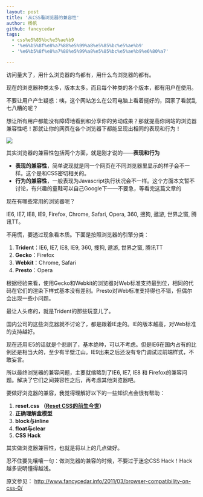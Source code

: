 ```yaml
---
layout: post
title: '从CSS看浏览器的兼容性'
author: 杨帆
github: fancycedar
tags:
  - css%e5%85%bc%e5%ae%b9
  - '%e6%b5%8f%e8%a7%88%e5%99%a8%e5%85%bc%e5%ae%b9'
  - '%e6%b5%8f%e8%a7%88%e5%99%a8%e5%85%bc%e5%ae%b9%e6%80%a7'

---
```


访问量大了，用什么浏览器的鸟都有，用什么鸟浏览器的都有。

现在的浏览器种类太多，版本太多。而且每个种类的各个版本，都有用户在使用。

不要让用户产生疑惑：咦，这个网站怎么在公司电脑上看着挺好的，回家了看就乱七八糟的呢？

想让所有用户都能没有障碍地看到和分享你的劳动成果？那就提高你网站的浏览器兼容性吧！那就让你的网页在各个浏览器下都能呈现出相同的表现和行为！

![](http://www.fancycedar.info/wp-content/uploads/2011/03/browsers-css-300x300.jpg)

其实浏览器的兼容性包括两个方面，就是刚才说的——**表现和行为**

 - **表现的兼容性**，简单说现就是同一个网页在不同浏览器里显示的样子会不一样。这个是和CSS密切相关的。
 - **行为的兼容性**，一般表现为Javascript执行状况会不一样。这个方面本文暂不讨论，有兴趣的童鞋可以自己Google下——不要急，等看完这篇文章的

现在有哪些常用的浏览器呢？

IE6, IE7, IE8, IE9, Firefox, Chrome, Safari, Opera, 360, 搜狗, 遨游, 世界之窗, 腾讯TT。

不用慌，要透过现象看本质。下面是按照浏览器的引擎分类：

<ol>
	<li><strong>Trident</strong>：IE6, IE7, IE8, IE9, 360, 搜狗, 遨游, 世界之窗, 腾讯TT</li>
	<li><strong>Gecko</strong>：Firefox</li>
	<li><strong>Webkit</strong>：Chrome, Safari</li>
	<li><strong>Presto</strong>：Opera</li>
</ol>

根据经验来看，使用Gecko和Webkit的浏览器对Web标准支持最到位，相同的代码在它们的渲染下样式基本没有差别。Presto对Web标准支持得也不错，但偶尔会出现一些小问题。

最让人头疼的，就是Trident的那些玩意儿了。

国内公司的这些浏览器就不讨论了，都是跟着IE走的。IE的版本越高，对Web标准的支持越好。

现在还用IE5的话就是个悲剧了，基本绝种，可以不考虑。但是IE6在国内占有的比例还是相当大的，至少有半壁江山。IE9出来之后还没有专门调试过前端样式，不敢妄言。

所以最终浏览器的兼容问题，主要就缩略到了IE6, IE7, IE8 和 Firefox的兼容问题。解决了它们之间兼容性之后，再考虑其他浏览器吧。

要做好浏览器的兼容，我觉得理解好以下的一些知识点会很有帮助：

<ol>
	<li><strong>reset.css （<a href="/article/2011/04/reset-css.html" target="_blank">Reset CSS的前生今世</a>）
</strong></li>
	<li><strong>正确理解盒模型</strong></li>
	<li><strong>block与inline</strong></li>
	<li><strong>float与clear</strong></li>
	<li><strong>CSS Hack</strong></li>
</ol>

其实做浏览器兼容性，也就是将以上的几点做好。

忍不住要先嚷嚷一句：做浏览器的兼容的时候，不要过于迷恋CSS Hack！Hack越多说明懂得越浅。

原文参见： <a href="http://www.fancycedar.info/2011/03/browser-compatibility-on-css-0/" target="_blank">http://www.fancycedar.info/2011/03/browser-compatibility-on-css-0/</a>
